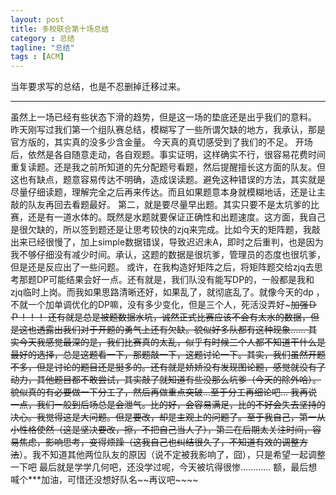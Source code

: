 ```yaml
---
layout: post
title: 多校联合第十场总结   
category : 总结
tagline: "总结"
tags : [ACM]
---
```

当年要求写的总结，也是不忍删掉迁移过来。

--------------------

虽然上一场已经有些状态下滑的趋势，但是这一场的垫底还是出乎我们的意料。
昨天刚写过我们第一个组队赛总结，模糊写了一些所谓欠缺的地方，我承认，那是官方版的，其实真的没多少含金量。
今天真的真切感受到了我们的不足。
开场后，依然是各自随意走动，各自观题。事实证明，这样确实不行，很容易花费时间重复读题。还是我之前所知道的先分配题号看题，然后提醒擅长这方面的队友。但这也有缺点，题意容易传达不明确，造成误读题。避免这种错误的方法，其实就是尽量仔细读题，理解完全之后再来传达。而且如果题意本身就模糊地话，还是让主敲的队友再回去看题最好。
第二，就是要尽量早出题。其实只要不是太坑爹的比赛，还是有一道水体的。既然是水题就要保证正确性和出题速度。这方面，我自己是很欠缺的，所以签到题还是让思考较快的zjq来完成。比如今天的矩阵题，我敲出来已经很慢了，加上simple数据错误，导致迟迟未A，即时之后重判，也是因为我不够仔细没有减少时间。承认，这题的数据是很坑爹，管理员的态度也很坑爹，但是还是反应出了一些问题。
或许，在我构造好矩阵之后，将矩阵题交给zjq去思考那题DP可能结果会好一点。还有就是，我们队没有能写DP的，一般都是我和zjq临时上岗。而我如果思路清晰还好，如果乱了，就彻底乱了。就像今天的dp ，不就一个加单调优化的DP嘛，没有多少变化，但是三个人，死活没弄好~~~加强ＤＰ！！！
还有就是总是被题数据水坑，诚然正式比赛应该不会有太水的数据，但是这也透露出我们对于开题的勇气上还有欠缺。貌似好多队都有这种现象……
其实今天我感觉最深的是，我们比赛真的太乱，似乎有时候三个人都不知道干什么是最好的选择，总是这题看一下，那题敲一下，这题讨论一下。其实，我们虽然开题不多，但是讨论的题目还是挺多的。还有就是娇娇没有发现图论题，感觉就没有了动力，其他题目都不敢尝试，其实敲了就知道有些没那么坑爹（今天的除外哈）。
貌似真的有必要做一下分工了，然后再做重点突破…至于分工再细论吧…
我再说一点，我们一般到后场总是会泄气。比的好，会容易满足，比的不好会失去坚持的决心。我觉得这是大问题。但是要改，却是主观上的问题了。至于我自己，第一从小性格使然（这是坚决要改，擦，不把自己当人了），第二在后期太关注时间，容易焦虑，影响思考，变得烦躁（这我自己也纠结很久了，不知道有效的调整方法~~）。我不知道其他两位队友的原因（说不定被我影响了，囧），只是希望一起调整一下吧
最后就是学学几何吧，还没学过呢，今天被坑得很惨…………
额，最后想喊个***加油，可惜还没想好队名~~再议吧~~~~